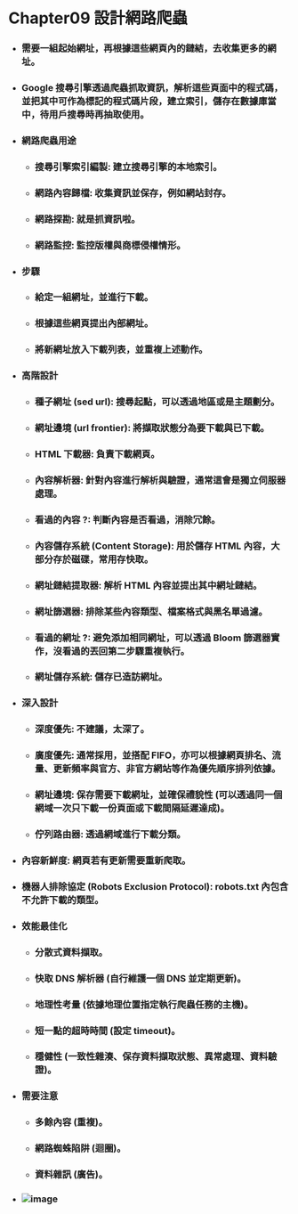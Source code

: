 Chapter09 設計網路爬蟲
=====
* ### 需要一組起始網址，再根據這些網頁內的鏈結，去收集更多的網址。
* ### Google 搜尋引擎透過爬蟲抓取資訊，解析這些頁面中的程式碼，並把其中可作為標記的程式碼片段，建立索引，儲存在數據庫當中，待用戶搜尋時再抽取使用。
* ### 網路爬蟲用途
    * ### 搜尋引擎索引編製: 建立搜尋引擎的本地索引。
    * ### 網路內容歸檔: 收集資訊並保存，例如網站封存。
    * ### 網路探勘: 就是抓資訊啦。
    * ### 網路監控: 監控版權與商標侵權情形。
* ### 步驟
    * ### 給定一組網址，並進行下載。
    * ### 根據這些網頁提出內部網址。
    * ### 將新網址放入下載列表，並重複上述動作。
* ### 高階設計
    * ### 種子網址 (sed url): 搜尋起點，可以透過地區或是主題劃分。
    * ### 網址邊境 (url frontier): 將擷取狀態分為要下載與已下載。
    * ### HTML 下載器: 負責下載網頁。
    * ### 內容解析器: 針對內容進行解析與驗證，通常這會是獨立伺服器處理。
    * ### 看過的內容 ?: 判斷內容是否看過，消除冗餘。
    * ### 內容儲存系統 (Content Storage): 用於儲存 HTML 內容，大部分存於磁碟，常用存快取。
    * ### 網址鏈結提取器: 解析 HTML 內容並提出其中網址鏈結。
    * ### 網址篩選器: 排除某些內容類型、檔案格式與黑名單過濾。
    * ### 看過的網址 ?: 避免添加相同網址，可以透過 Bloom 篩選器實作，沒看過的丟回第二步驟重複執行。
    * ### 網址儲存系統: 儲存已造訪網址。
* ### 深入設計
    * ### 深度優先: 不建議，太深了。
    * ### 廣度優先: 通常採用，並搭配 FIFO，亦可以根據網頁排名、流量、更新頻率與官方、非官方網站等作為優先順序排列依據。
    * ### 網址邊境: 保存需要下載網址，並確保禮貌性 (可以透過同一個網域一次只下載一份頁面或下載間隔延遲達成)。
    * ### 佇列路由器: 透過網域進行下載分類。
* ### 內容新鮮度: 網頁若有更新需要重新爬取。
* ### 機器人排除協定 (Robots Exclusion Protocol): robots.txt 內包含不允許下載的類型。
* ### 效能最佳化
    * ### 分散式資料擷取。
    * ### 快取 DNS 解析器 (自行維護一個 DNS 並定期更新)。
    * ### 地理性考量 (依據地理位置指定執行爬蟲任務的主機)。
    * ### 短一點的超時時間 (設定 timeout)。
    * ### 穩健性 (一致性雜湊、保存資料擷取狀態、異常處理、資料驗證)。
* ### 需要注意
    * ### 多餘內容 (重複)。
    * ### 網路蜘蛛陷阱 (迴圈)。
    * ### 資料雜訊 (廣告)。
* ### ![image](https://gitlab.com/ChiangWei/main/-/raw/master/SystemsDesign/Chapter09/SystemArchitectureDiagram.png)
<br />
